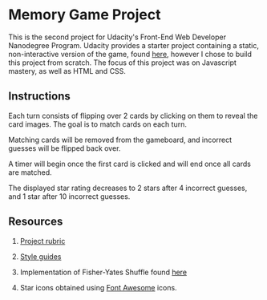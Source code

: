 # Memory Game Project
This is the second project for Udacity's Front-End Web Developer Nanodegree Program.  Udacity provides a starter project containing a static, non-interactive version of the game, found [here](https://github.com/udacity/fend-project-memory-game), however I chose to build this project from scratch.  The focus of this project was on Javascript mastery, as well as HTML and CSS.

## Instructions
Each turn consists of flipping over 2 cards by clicking on them to reveal the card images.  The goal is to match cards on each turn.

Matching cards will be removed from the gameboard, and incorrect guesses will be flipped back over.

A timer will begin once the first card is clicked and will end once all cards are matched.

The displayed star rating decreases to 2 stars after 4 incorrect guesses, and 1 star after 10 incorrect guesses.


## Resources
1. [Project rubric](https://review.udacity.com/#!/rubrics/591/view)

2. [Style guides](http://udacity.github.io/frontend-nanodegree-styleguide/)

2. Implementation of Fisher-Yates Shuffle found [here](https://stackoverflow.com/questions/2450954/how-to-randomize-shuffle-a-javascript-array)

3. Star icons obtained using [Font Awesome](https://fontawesome.com/) icons.